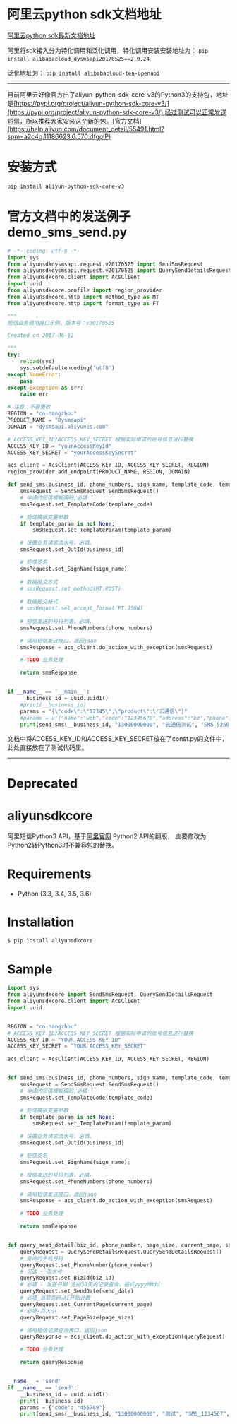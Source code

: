 # 阿里云python sdk文档地址
[阿里云python sdk最新文档地址](https://help.aliyun.com/zh/sdk/developer-reference/v2-python-integrated-sdk?spm=a2c4g.11186623.0.0.3c15795et8ipN5)

阿里将sdk接入分为特化调用和泛化调用，特化调用安装安装地址为：
```pip install alibabacloud_dysmsapi20170525==2.0.24```,

泛化地址为：
```pip install alibabacloud-tea-openapi```
 
---

目前阿里云好像官方出了aliyun-python-sdk-core-v3的Python3的支持包，地址是[https://pypi.org/project/aliyun-python-sdk-core-v3/](https://pypi.org/project/aliyun-python-sdk-core-v3/),经过测试可以正常发送短信，所以推荐大家安装这个新的包。[官方文档](https://help.aliyun.com/document_detail/55491.html?spm=a2c4g.11186623.6.570.dfgplP)

# 安装方式
```
pip install aliyun-python-sdk-core-v3

```

# 官方文档中的发送例子 demo_sms_send.py
```python
# -*- coding: utf-8 -*-
import sys
from aliyunsdkdysmsapi.request.v20170525 import SendSmsRequest
from aliyunsdkdysmsapi.request.v20170525 import QuerySendDetailsRequest
from aliyunsdkcore.client import AcsClient
import uuid
from aliyunsdkcore.profile import region_provider
from aliyunsdkcore.http import method_type as MT
from aliyunsdkcore.http import format_type as FT

"""
短信业务调用接口示例，版本号：v20170525

Created on 2017-06-12

"""
try:
    reload(sys)
    sys.setdefaultencoding('utf8')
except NameError:
    pass
except Exception as err:
    raise err

# 注意：不要更改
REGION = "cn-hangzhou"
PRODUCT_NAME = "Dysmsapi"
DOMAIN = "dysmsapi.aliyuncs.com"

# ACCESS_KEY_ID/ACCESS_KEY_SECRET 根据实际申请的账号信息进行替换
ACCESS_KEY_ID = "yourAccessKeyId"
ACCESS_KEY_SECRET = "yourAccessKeySecret"

acs_client = AcsClient(ACCESS_KEY_ID, ACCESS_KEY_SECRET, REGION)
region_provider.add_endpoint(PRODUCT_NAME, REGION, DOMAIN)

def send_sms(business_id, phone_numbers, sign_name, template_code, template_param=None):
    smsRequest = SendSmsRequest.SendSmsRequest()
    # 申请的短信模板编码,必填
    smsRequest.set_TemplateCode(template_code)

    # 短信模板变量参数
    if template_param is not None:
        smsRequest.set_TemplateParam(template_param)

    # 设置业务请求流水号，必填。
    smsRequest.set_OutId(business_id)

    # 短信签名
    smsRequest.set_SignName(sign_name)
	
    # 数据提交方式
	# smsRequest.set_method(MT.POST)
	
	# 数据提交格式
    # smsRequest.set_accept_format(FT.JSON)
	
    # 短信发送的号码列表，必填。
    smsRequest.set_PhoneNumbers(phone_numbers)

    # 调用短信发送接口，返回json
    smsResponse = acs_client.do_action_with_exception(smsRequest)

    # TODO 业务处理

    return smsResponse


if __name__ == '__main__':
    __business_id = uuid.uuid1()
    #print(__business_id)
    params = "{\"code\":\"12345\",\"product\":\"云通信\"}"
	#params = u'{"name":"wqb","code":"12345678","address":"bz","phone":"13000000000"}'
    print(send_sms(__business_id, "13000000000", "云通信测试", "SMS_5250008", params))
```

文档中将ACCESS_KEY_ID和ACCESS_KEY_SECRET放在了const.py的文件中，此处直接放在了测试代码里。



----

# **Deprecated**

# aliyunsdkcore
阿里短信Python3 API，基于[阿里官网](https://help.aliyun.com/document_detail/55491.html?spm=5176.sms-account.109.3.66e36217NuxCf) Python2 API的翻版，
主要修改为Python2转Python3时不兼容包的替换。

# Requirements
- Python (3.3, 3.4, 3.5, 3.6)

# Installation
```python
$ pip install aliyunsdkcore
```

# Sample
```python
import sys
from aliyunsdkcore import SendSmsRequest, QuerySendDetailsRequest
from aliyunsdkcore.client import AcsClient
import uuid


REGION = "cn-hangzhou"
# ACCESS_KEY_ID/ACCESS_KEY_SECRET 根据实际申请的账号信息进行替换
ACCESS_KEY_ID = "YOUR ACCESS_KEY_ID"
ACCESS_KEY_SECRET = "YOUR ACCESS_KEY_SECRET"

acs_client = AcsClient(ACCESS_KEY_ID, ACCESS_KEY_SECRET, REGION)


def send_sms(business_id, phone_numbers, sign_name, template_code, template_param=None):
    smsRequest = SendSmsRequest.SendSmsRequest()
    # 申请的短信模板编码,必填
    smsRequest.set_TemplateCode(template_code)

    # 短信模板变量参数
    if template_param is not None:
        smsRequest.set_TemplateParam(template_param)

    # 设置业务请求流水号，必填。
    smsRequest.set_OutId(business_id)

    # 短信签名
    smsRequest.set_SignName(sign_name);

    # 短信发送的号码列表，必填。
    smsRequest.set_PhoneNumbers(phone_numbers)

    # 调用短信发送接口，返回json
    smsResponse = acs_client.do_action_with_exception(smsRequest)

    # TODO 业务处理

    return smsResponse


def query_send_detail(biz_id, phone_number, page_size, current_page, send_date):
    queryRequest = QuerySendDetailsRequest.QuerySendDetailsRequest()
    # 查询的手机号码
    queryRequest.set_PhoneNumber(phone_number)
    # 可选 - 流水号
    queryRequest.set_BizId(biz_id)
    # 必填 - 发送日期 支持30天内记录查询，格式yyyyMMdd
    queryRequest.set_SendDate(send_date)
    # 必填-当前页码从1开始计数
    queryRequest.set_CurrentPage(current_page)
    # 必填-页大小
    queryRequest.set_PageSize(page_size)

    # 调用短信记录查询接口，返回json
    queryResponse = acs_client.do_action_with_exception(queryRequest)

    # TODO 业务处理

    return queryResponse


__name__ = 'send'
if __name__ == 'send':
    __business_id = uuid.uuid1()
    print(__business_id)
    params = {"code": "456789"}
    print(send_sms(__business_id, "13000000000", "测试", "SMS_1234567", params))

```

